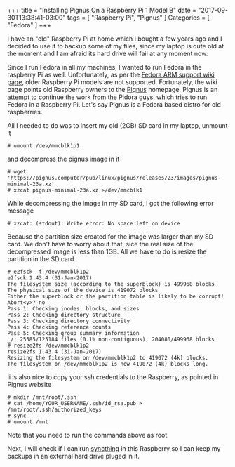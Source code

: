 +++
title = "Installing Pignus On a Raspberry Pi 1 Model B"
date = "2017-09-30T13:38:41-03:00"
tags = [ "Raspberry Pi", "Pignus" ]
Categories = [ "Fedora" ]
+++

I have an "old" Raspberry Pi at home which I bought a few years ago and I
decided to use it to backup some of my files, since my laptop is qute old at
the moment and I am afraid its hard drive will fail at any moment now.

Since I run Fedora in all my machines, I wanted to run Fedora in the raspberry
Pi as well. Unfortunately, as per the [Fedora ARM support wiki
page](https://fedoraproject.org/wiki/Architectures/ARM/Raspberry_Pi?rd=Raspberry_Pi),
older Raspberry Pi models are not supported. Fortunately, the wiki page points old
Raspberry owners to the [Pignus](https://pignus.computer) homepage. Pignus is
an attempt to continue the work from the Pidora guys, which tries to run Fedora in
a Raspberry Pi. Let's say Pignus is a Fedora based distro for old raspberries.

All I needed to do was to insert my old (2GB) SD card in my laptop, unmount it

```
# umount /dev/mmcblk1p1
```

and decompress the pignus image in it

```
# wget 'https://pignus.computer/pub/linux/pignus/releases/23/images/pignus-minimal-23a.xz'
# xzcat pignus-minimal-23a.xz >/dev/mmcblk1
```

While decompressing the image in my SD card, I got the following error message

```
# xzcat: (stdout): Write error: No space left on device
```

Because the partition size created for the image was larger than my SD card. We
don't have to worry about that, sice the real size of the decompressed image is
less than 1GB. All we have to do is resize the partition in the SD card.


```
# e2fsck -f /dev/mmcblk1p2
e2fsck 1.43.4 (31-Jan-2017)
The filesystem size (according to the superblock) is 499968 blocks
The physical size of the device is 419072 blocks
Either the superblock or the partition table is likely to be corrupt!
Abort<y>? no
Pass 1: Checking inodes, blocks, and sizes
Pass 2: Checking directory structure
Pass 3: Checking directory connectivity
Pass 4: Checking reference counts
Pass 5: Checking group summary information
_/: 25585/125184 files (0.1% non-contiguous), 204080/499968 blocks
# resize2fs /dev/mmcblk1p2
resize2fs 1.43.4 (31-Jan-2017)
Resizing the filesystem on /dev/mmcblk1p2 to 419072 (4k) blocks.
The filesystem on /dev/mmcblk1p2 is now 419072 (4k) blocks long.
```
Ii is also nice to copy your ssh credentials to the Raspberry, as pointed in
Pignus website

```
# mkdir /mnt/root/.ssh
# cat /home/YOUR_USERNAME/.ssh/id_rsa.pub > /mnt/root/.ssh/authorized_keys
# sync
# umount /mnt
```

Note that you need to run the commands above as root.

Next, I will check if I can run [syncthing](https://syncthing.net/) in this
Raspberry so I can keep my backups in an external hard drive pluged in it.
